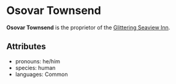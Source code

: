 # Osovar Townsend

**Osovar Townsend** is the proprietor of the [Glittering Seaview Inn](../cape-bec/glittering-seaview-inn.md).

## Attributes

- pronouns: he/him
- species: human
- languages: Common
